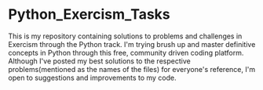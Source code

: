# Python_Exercism_Tasks
This is my repository containing solutions to problems and challenges in Exercism through the Python track.
I'm trying brush up and master definitive concepts in Python through this free, community driven coding platform.
Although I've posted my best solutions to the respective problems(mentioned as the names of the files) for everyone's reference, I'm open to suggestions and improvements to my code.
